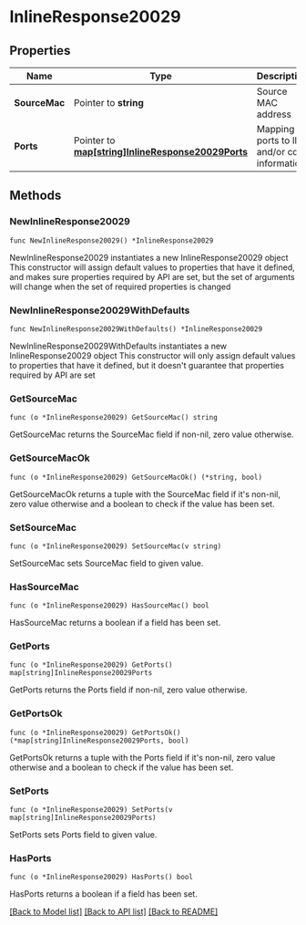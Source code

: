 # InlineResponse20029

## Properties

Name | Type | Description | Notes
------------ | ------------- | ------------- | -------------
**SourceMac** | Pointer to **string** | Source MAC address | [optional] 
**Ports** | Pointer to [**map[string]InlineResponse20029Ports**](InlineResponse20029Ports.md) | Mapping of ports to lldp and/or cdp information | [optional] 

## Methods

### NewInlineResponse20029

`func NewInlineResponse20029() *InlineResponse20029`

NewInlineResponse20029 instantiates a new InlineResponse20029 object
This constructor will assign default values to properties that have it defined,
and makes sure properties required by API are set, but the set of arguments
will change when the set of required properties is changed

### NewInlineResponse20029WithDefaults

`func NewInlineResponse20029WithDefaults() *InlineResponse20029`

NewInlineResponse20029WithDefaults instantiates a new InlineResponse20029 object
This constructor will only assign default values to properties that have it defined,
but it doesn't guarantee that properties required by API are set

### GetSourceMac

`func (o *InlineResponse20029) GetSourceMac() string`

GetSourceMac returns the SourceMac field if non-nil, zero value otherwise.

### GetSourceMacOk

`func (o *InlineResponse20029) GetSourceMacOk() (*string, bool)`

GetSourceMacOk returns a tuple with the SourceMac field if it's non-nil, zero value otherwise
and a boolean to check if the value has been set.

### SetSourceMac

`func (o *InlineResponse20029) SetSourceMac(v string)`

SetSourceMac sets SourceMac field to given value.

### HasSourceMac

`func (o *InlineResponse20029) HasSourceMac() bool`

HasSourceMac returns a boolean if a field has been set.

### GetPorts

`func (o *InlineResponse20029) GetPorts() map[string]InlineResponse20029Ports`

GetPorts returns the Ports field if non-nil, zero value otherwise.

### GetPortsOk

`func (o *InlineResponse20029) GetPortsOk() (*map[string]InlineResponse20029Ports, bool)`

GetPortsOk returns a tuple with the Ports field if it's non-nil, zero value otherwise
and a boolean to check if the value has been set.

### SetPorts

`func (o *InlineResponse20029) SetPorts(v map[string]InlineResponse20029Ports)`

SetPorts sets Ports field to given value.

### HasPorts

`func (o *InlineResponse20029) HasPorts() bool`

HasPorts returns a boolean if a field has been set.


[[Back to Model list]](../README.md#documentation-for-models) [[Back to API list]](../README.md#documentation-for-api-endpoints) [[Back to README]](../README.md)


